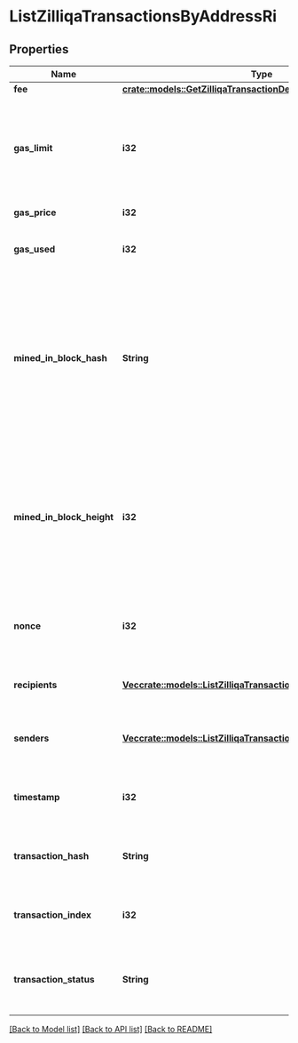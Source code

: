 # ListZilliqaTransactionsByAddressRi

## Properties

Name | Type | Description | Notes
------------ | ------------- | ------------- | -------------
**fee** | [**crate::models::GetZilliqaTransactionDetailsByTransactionIdriFee**](GetZilliqaTransactionDetailsByTransactionIDRI_fee.md) |  | 
**gas_limit** | **i32** | Represents the maximum amount of gas allowed in the block in order to determine how many transactions it can fit. | 
**gas_price** | **i32** | Defines the price of the gas. | 
**gas_used** | **i32** | Defines how much of the gas for the block has been used. | 
**mined_in_block_hash** | **String** | Represents the hash of the block where this transaction was mined/confirmed for first time. The hash is defined as a cryptographic digital fingerprint made by hashing the block header twice through the SHA256 algorithm. | 
**mined_in_block_height** | **i32** | Represents the number of blocks in the blockchain preceding this specific block. Block numbers have no gaps. A blockchain usually starts with block 0 called the \"Genesis block\". | 
**nonce** | **i32** | Represents a random value that can be adjusted to satisfy the Proof of Work. | 
**recipients** | [**Vec<crate::models::ListZilliqaTransactionsByAddressRiRecipients>**](ListZilliqaTransactionsByAddressRI_recipients.md) | Defines an object array of the transaction recipients. | 
**senders** | [**Vec<crate::models::ListZilliqaTransactionsByAddressRiSenders>**](ListZilliqaTransactionsByAddressRI_senders.md) | Represents an object of addresses that provide the funds. | 
**timestamp** | **i32** | Defines the exact date/time when this block was mined in Unix Timestamp. | 
**transaction_hash** | **String** | Represents the hash of the transaction, which is its unique identifier. | 
**transaction_index** | **i32** | Defines the numeric representation of the transaction index. | 
**transaction_status** | **String** | Defines the status of the transaction, whether it is e.g. pending or complete. | 

[[Back to Model list]](../README.md#documentation-for-models) [[Back to API list]](../README.md#documentation-for-api-endpoints) [[Back to README]](../README.md)



